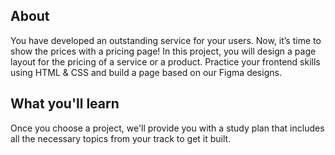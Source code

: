## About

You have developed an outstanding service for your users. Now, it’s time to show the prices with a pricing page! In this project, you will design a page layout for the pricing of a service or a product. Practice your frontend skills using HTML & CSS and build a page based on our Figma designs.

## What you'll learn

Once you choose a project, we'll provide you with a study plan that includes all the necessary topics from your track to get it built.
